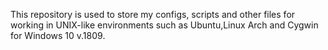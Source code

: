 This repository is used to store my configs, scripts and other files for working in UNIX-like environments such as Ubuntu,Linux Arch and Cygwin for Windows 10 v.1809.
